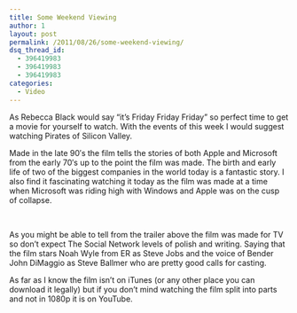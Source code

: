 ```yaml
---
title: Some Weekend Viewing
author: 1
layout: post
permalink: /2011/08/26/some-weekend-viewing/
dsq_thread_id:
  - 396419983
  - 396419983
  - 396419983
categories:
  - Video
---
```

As Rebecca Black would say &#8220;it&#8217;s Friday Friday Friday&#8221; so perfect time to get a movie for yourself to watch. With the events of this week I would suggest watching Pirates of Silicon Valley.

Made in the late 90&#8242;s the film tells the stories of both Apple and Microsoft from the early 70&#8242;s up to the point the film was made. The birth and early life of two of the biggest companies in the world today is a fantastic story. I also find it fascinating watching it today as the film was made at a time when Microsoft was riding high with Windows and Apple was on the cusp of collapse.

&nbsp;

<p style="text-align: center;">
</p>

As you might be able to tell from the trailer above the film was made for TV so don&#8217;t expect The Social Network levels of polish and writing. Saying that the film stars Noah Wyle from ER as Steve Jobs and the voice of Bender John DiMaggio as Steve Ballmer who are pretty good calls for casting.

As far as I know the film isn&#8217;t on iTunes (or any other place you can download it legally) but if you don&#8217;t mind watching the film split into parts and not in 1080p it is on YouTube.
